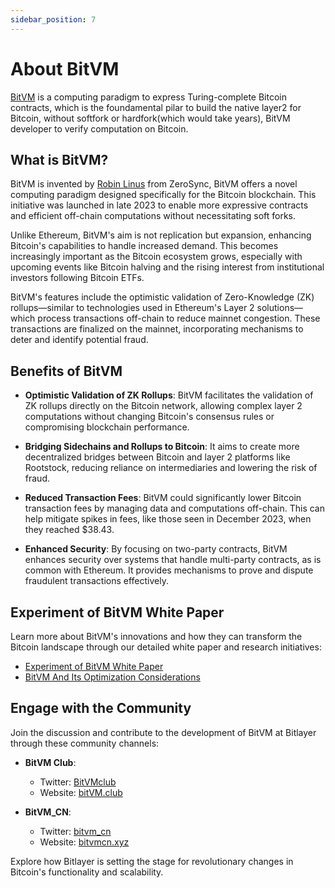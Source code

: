 ```yaml
---
sidebar_position: 7
---
```


# About BitVM

[BitVM](https://bitvm.org/) is a computing paradigm to express Turing-complete Bitcoin contracts, which is the foundamental pilar to build the native layer2 for Bitcoin, without softfork or hardfork(which would take years), BitVM developer to verify computation on Bitcoin.

## What is BitVM?

BitVM is invented by [Robin Linus](https://x.com/robin_linus/) from ZeroSync, BitVM offers a novel computing paradigm designed specifically for the Bitcoin blockchain. This initiative was launched in late 2023 to enable more expressive contracts and efficient off-chain computations without necessitating soft forks.

Unlike Ethereum, BitVM's aim is not replication but expansion, enhancing Bitcoin's capabilities to handle increased demand. This becomes increasingly important as the Bitcoin ecosystem grows, especially with upcoming events like Bitcoin halving and the rising interest from institutional investors following Bitcoin ETFs.

BitVM's features include the optimistic validation of Zero-Knowledge (ZK) rollups—similar to technologies used in Ethereum's Layer 2 solutions—which process transactions off-chain to reduce mainnet congestion. These transactions are finalized on the mainnet, incorporating mechanisms to deter and identify potential fraud.

## Benefits of BitVM

- **Optimistic Validation of ZK Rollups**: BitVM facilitates the validation of ZK rollups directly on the Bitcoin network, allowing complex layer 2 computations without changing Bitcoin's consensus rules or compromising blockchain performance.

- **Bridging Sidechains and Rollups to Bitcoin**: It aims to create more decentralized bridges between Bitcoin and layer 2 platforms like Rootstock, reducing reliance on intermediaries and lowering the risk of fraud.

- **Reduced Transaction Fees**: BitVM could significantly lower Bitcoin transaction fees by managing data and computations off-chain. This can help mitigate spikes in fees, like those seen in December 2023, when they reached $38.43.

- **Enhanced Security**: By focusing on two-party contracts, BitVM enhances security over systems that handle multi-party contracts, as is common with Ethereum. It provides mechanisms to prove and dispute fraudulent transactions effectively.

## Experiment of BitVM White Paper

Learn more about BitVM's innovations and how they can transform the Bitcoin landscape through our detailed white paper and research initiatives:

- [Experiment of BitVM White Paper](https://bitlayerlabs.notion.site/Experiment-of-BitVM-White-Paper-ef87e719001e4e2d83765c68f1bb8443)
- [BitVM And Its Optimization Considerations](https://medium.com/@Bitlayer/bitvm-and-its-optimization-considerations-007da599d8ac)

## Engage with the Community

Join the discussion and contribute to the development of BitVM at Bitlayer through these community channels:

- **BitVM Club**:
  - Twitter: [BitVMclub](https://twitter.com/Bitvmclub)
  - Website: [bitVM.club](https://www.bitvm.club)
  
- **BitVM_CN**:
  - Twitter: [bitvm_cn](https://twitter.com/bitvm_cn)
  - Website: [bitvmcn.xyz](https://www.bitvmcn.xyz/doc)

Explore how Bitlayer is setting the stage for revolutionary changes in Bitcoin's functionality and scalability.
